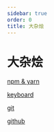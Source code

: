 ```yaml
---
sidebar: true
order: 0
title: 大杂烩
---
```


# 大杂烩

[npm & yarn](./npm-yarn.md)

[keyboard](./keyboard.md)

[git](./git.md)

[github](./github.md)
